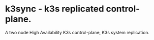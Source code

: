 # k3sync - k3s replicated control-plane.
A two node High Availability K3s control-plane, K3s system replication.
